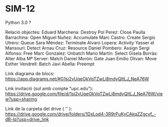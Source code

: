 # SIM-12

Python 3.0 ?

Relació objectes:
Eduard Marchena: Destroy
Pol Perez: Close
Paulla Barrachina: Open
Miguel Nuñez: Accumulate
Marc Castro: Create
Sergio Utrero: Queue
Sara Méndez: Terminate
Alvaro Lopera: Activity
Yasser el Mansouri: Detect
Arnau Cruz: Resource
Daniel Pombero: Assign
Sergi Alfonso: Free
Marc Gonzalez: Unbatch
Mario Martín: Select
Gisela Borràs: Alter
Alba Mª Server: Match
Daniel Morón: Gate
Juan Emilio Olivan: Move
Esther Vendrell: Batch
Javi Abella: Preempt

Link diagrama de blocs: https://app.diagrams.net/#G1sj2vUqeOkVqTZwLi8mdyQItLJ_NeA76W 

Link invitació (sol amb compte "upc.edu"): https://drive.google.com/file/d/1sj2vUqeOkVqTZwLi8mdyQItLJ_NeA76W/view?usp=sharing 

Link de la carpeta del drive ( '' ): https://drive.google.com/drive/folders/1DxLod4-3R9rPuKyCAkqZZgcyf_-dB-lq?usp=drive_link 
